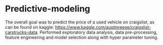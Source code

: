 # Predictive-modeling
The overall goal was to predict the price of a used vehicle on craigslist, as can be found on kaggle: https://www.kaggle.com/austinreese/craigslist-carstrucks-data.
Performed exploratory data analysis, data pre-processing, feature engineering and model selection along with hyper parameter tuning.

